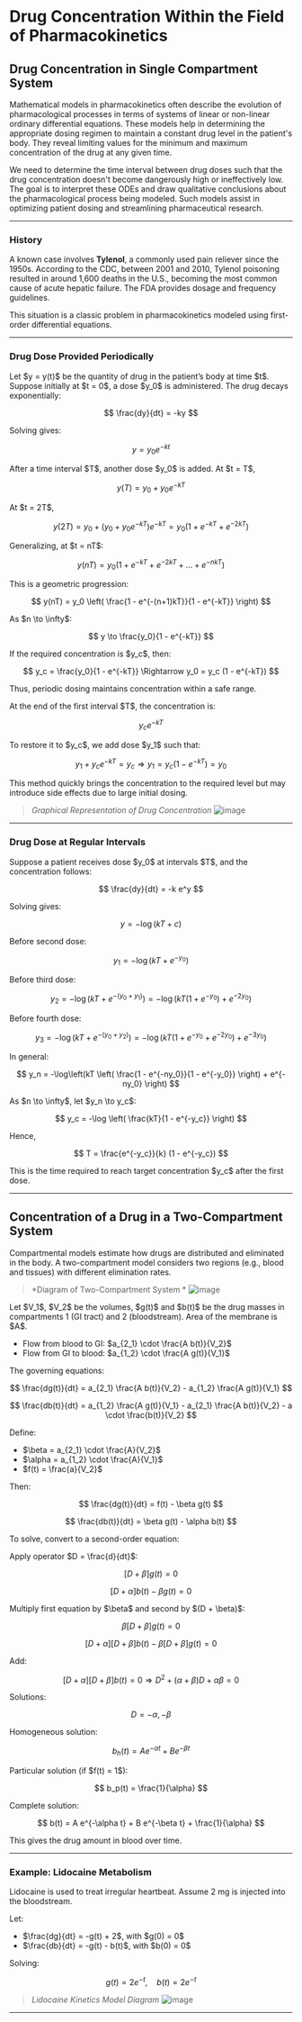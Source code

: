 # **Drug Concentration Within the Field of Pharmacokinetics**

## **Drug Concentration in Single Compartment System**

Mathematical models in pharmacokinetics often describe the evolution of pharmacological processes in terms of systems of linear or non-linear ordinary differential equations. These models help in determining the appropriate dosing regimen to maintain a constant drug level in the patient's body. They reveal limiting values for the minimum and maximum concentration of the drug at any given time.

We need to determine the time interval between drug doses such that the drug concentration doesn't become dangerously high or ineffectively low. The goal is to interpret these ODEs and draw qualitative conclusions about the pharmacological process being modeled. Such models assist in optimizing patient dosing and streamlining pharmaceutical research.

---

### **History**

A known case involves **Tylenol**, a commonly used pain reliever since the 1950s. According to the CDC, between 2001 and 2010, Tylenol poisoning resulted in around 1,600 deaths in the U.S., becoming the most common cause of acute hepatic failure. The FDA provides dosage and frequency guidelines.

This situation is a classic problem in pharmacokinetics modeled using first-order differential equations.

---

### **Drug Dose Provided Periodically**

Let \$y = y(t)\$ be the quantity of drug in the patient’s body at time \$t\$. Suppose initially at \$t = 0\$, a dose \$y\_0\$ is administered. The drug decays exponentially:

$$
\frac{dy}{dt} = -ky
$$

Solving gives:

$$
y = y_0 e^{-kt}
$$

After a time interval \$T\$, another dose \$y\_0\$ is added. At \$t = T\$,

$$
y(T) = y_0 + y_0 e^{-kT}
$$

At \$t = 2T\$,

$$
y(2T) = y_0 + (y_0 + y_0 e^{-kT}) e^{-kT} = y_0 (1 + e^{-kT} + e^{-2kT})
$$

Generalizing, at \$t = nT\$:

$$
y(nT) = y_0 (1 + e^{-kT} + e^{-2kT} + \ldots + e^{-nkT})
$$

This is a geometric progression:

$$
y(nT) = y_0 \left( \frac{1 - e^{-(n+1)kT}}{1 - e^{-kT}} \right)
$$

As \$n \to \infty\$:

$$
y \to \frac{y_0}{1 - e^{-kT}}
$$

If the required concentration is \$y\_c\$, then:

$$
y_c = \frac{y_0}{1 - e^{-kT}} \Rightarrow y_0 = y_c (1 - e^{-kT})
$$

Thus, periodic dosing maintains concentration within a safe range.

At the end of the first interval \$T\$, the concentration is:

$$
y_c e^{-kT}
$$

To restore it to \$y\_c\$, we add dose \$y\_1\$ such that:

$$
y_1 + y_c e^{-kT} = y_c \Rightarrow y_1 = y_c (1 - e^{-kT}) = y_0
$$

This method quickly brings the concentration to the required level but may introduce side effects due to large initial dosing.

> *Graphical Representation of Drug Concentration* ![image](https://github.com/user-attachments/assets/69b97ce4-07f8-413c-8a84-48ca2e342c6b)


---

### **Drug Dose at Regular Intervals**

Suppose a patient receives dose \$y\_0\$ at intervals \$T\$, and the concentration follows:

$$
\frac{dy}{dt} = -k e^y
$$

Solving gives:

$$
y = -\log(kT + c)
$$

Before second dose:

$$
y_1 = -\log(kT + e^{-y_0})
$$

Before third dose:

$$
y_2 = -\log(kT + e^{-(y_0 + y_1)}) = -\log(kT(1 + e^{-y_0}) + e^{-2y_0})
$$

Before fourth dose:

$$
y_3 = -\log(kT + e^{-(y_0 + y_2)}) = -\log(kT(1 + e^{-y_0} + e^{-2y_0}) + e^{-3y_0})
$$

In general:

$$
y_n = -\log\left(kT \left( \frac{1 - e^{-ny_0}}{1 - e^{-y_0}} \right) + e^{-ny_0} \right)
$$

As \$n \to \infty\$, let \$y\_n \to y\_c\$:

$$
y_c = -\log \left( \frac{kT}{1 - e^{-y_c}} \right)
$$

Hence,

$$
T = \frac{e^{-y_c}}{k} (1 - e^{-y_c})
$$

This is the time required to reach target concentration \$y\_c\$ after the first dose.

---

## **Concentration of a Drug in a Two-Compartment System**

Compartmental models estimate how drugs are distributed and eliminated in the body. A two-compartment model considers two regions (e.g., blood and tissues) with different elimination rates.

> *Diagram of Two-Compartment System * ![image](https://github.com/user-attachments/assets/7c3ef55b-ee12-442d-b755-222255e4f765)


Let \$V\_1\$, \$V\_2\$ be the volumes, \$g(t)\$ and \$b(t)\$ be the drug masses in compartments 1 (GI tract) and 2 (bloodstream). Area of the membrane is \$A\$.

* Flow from blood to GI: \$a\_{2\_1} \cdot \frac{A b(t)}{V\_2}\$
* Flow from GI to blood: \$a\_{1\_2} \cdot \frac{A g(t)}{V\_1}\$

The governing equations:

$$
\frac{dg(t)}{dt} = a_{2_1} \frac{A b(t)}{V_2} - a_{1_2} \frac{A g(t)}{V_1}
$$

$$
\frac{db(t)}{dt} = a_{1_2} \frac{A g(t)}{V_1} - a_{2_1} \frac{A b(t)}{V_2} - a \cdot \frac{b(t)}{V_2}
$$

Define:

* \$\beta = a\_{2\_1} \cdot \frac{A}{V\_2}\$
* \$\alpha = a\_{1\_2} \cdot \frac{A}{V\_1}\$
* \$f(t) = \frac{a}{V\_2}\$

Then:

$$
\frac{dg(t)}{dt} = f(t) - \beta g(t)
$$

$$
\frac{db(t)}{dt} = \beta g(t) - \alpha b(t)
$$

To solve, convert to a second-order equation:

Apply operator \$D = \frac{d}{dt}\$:

$$
[D + \beta]g(t) = 0
$$

$$
[D + \alpha]b(t) - \beta g(t) = 0
$$

Multiply first equation by \$\beta\$ and second by \$(D + \beta)\$:

$$
\beta [D + \beta]g(t) = 0
$$

$$
[D + \alpha][D + \beta]b(t) - \beta [D + \beta]g(t) = 0
$$

Add:

$$
[D + \alpha][D + \beta]b(t) = 0 \Rightarrow D^2 + (\alpha + \beta)D + \alpha\beta = 0
$$

Solutions:

$$
D = -\alpha, -\beta
$$

Homogeneous solution:

$$
b_h(t) = A e^{-\alpha t} + B e^{-\beta t}
$$

Particular solution (if \$f(t) = 1\$):

$$
b_p(t) = \frac{1}{\alpha}
$$

Complete solution:

$$
b(t) = A e^{-\alpha t} + B e^{-\beta t} + \frac{1}{\alpha}
$$

This gives the drug amount in blood over time.

---

### **Example: Lidocaine Metabolism**

Lidocaine is used to treat irregular heartbeat. Assume 2 mg is injected into the bloodstream.

Let:

* \$\frac{dg}{dt} = -g(t) + 2\$, with \$g(0) = 0\$
* \$\frac{db}{dt} = -g(t) - b(t)\$, with \$b(0) = 0\$

Solving:

$$
g(t) = 2e^{-t}, \quad b(t) = 2e^{-t}
$$

> *Lidocaine Kinetics Model Diagram* ![image](https://github.com/user-attachments/assets/8bacf035-f3a2-4120-9e20-4c5e2f387530)


---
